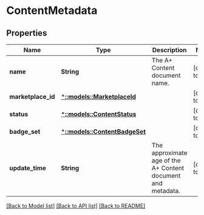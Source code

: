 # ContentMetadata

## Properties
Name | Type | Description | Notes
------------ | ------------- | ------------- | -------------
**name** | **String** | The A+ Content document name. | [default to null]
**marketplace_id** | [***::models::MarketplaceId**](MarketplaceId.md) |  | [default to null]
**status** | [***::models::ContentStatus**](ContentStatus.md) |  | [default to null]
**badge_set** | [***::models::ContentBadgeSet**](ContentBadgeSet.md) |  | [default to null]
**update_time** | **String** | The approximate age of the A+ Content document and metadata. | [default to null]

[[Back to Model list]](../README.md#documentation-for-models) [[Back to API list]](../README.md#documentation-for-api-endpoints) [[Back to README]](../README.md)


